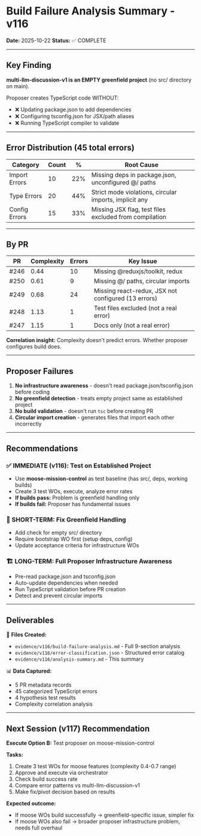 # Build Failure Analysis Summary - v116

**Date:** 2025-10-22
**Status:** ✅ COMPLETE

---

## Key Finding

**multi-llm-discussion-v1 is an EMPTY greenfield project** (no src/ directory on main).

Proposer creates TypeScript code WITHOUT:
- ❌ Updating package.json to add dependencies
- ❌ Configuring tsconfig.json for JSX/path aliases
- ❌ Running TypeScript compiler to validate

---

## Error Distribution (45 total errors)

| Category | Count | % | Root Cause |
|----------|-------|---|------------|
| Import Errors | 10 | 22% | Missing deps in package.json, unconfigured @/ paths |
| Type Errors | 20 | 44% | Strict mode violations, circular imports, implicit any |
| Config Errors | 15 | 33% | Missing JSX flag, test files excluded from compilation |

---

## By PR

| PR | Complexity | Errors | Key Issue |
|----|------------|--------|-----------|
| #246 | 0.44 | 10 | Missing @reduxjs/toolkit, redux |
| #250 | 0.61 | 9 | Missing @/ paths, circular imports |
| #249 | 0.68 | 24 | Missing react-redux, JSX not configured (13 errors) |
| #248 | 1.13 | 1 | Test files excluded (not a real error) |
| #247 | 1.15 | 1 | Docs only (not a real error) |

**Correlation insight:** Complexity doesn't predict errors. Whether proposer configures build does.

---

## Proposer Failures

1. **No infrastructure awareness** - doesn't read package.json/tsconfig.json before coding
2. **No greenfield detection** - treats empty project same as established project
3. **No build validation** - doesn't run `tsc` before creating PR
4. **Circular import creation** - generates files that import each other incorrectly

---

## Recommendations

### ✅ IMMEDIATE (v116): Test on Established Project
- Use **moose-mission-control** as test baseline (has src/, deps, working builds)
- Create 3 test WOs, execute, analyze error rates
- **If builds pass:** Problem is greenfield handling only
- **If builds fail:** Proposer has fundamental issues

### 🔧 SHORT-TERM: Fix Greenfield Handling
- Add check for empty src/ directory
- Require bootstrap WO first (setup deps, config)
- Update acceptance criteria for infrastructure WOs

### 🏗️ LONG-TERM: Full Proposer Infrastructure Awareness
- Pre-read package.json and tsconfig.json
- Auto-update dependencies when needed
- Run TypeScript validation before PR creation
- Detect and prevent circular imports

---

## Deliverables

📄 **Files Created:**
- `evidence/v116/build-failure-analysis.md` - Full 9-section analysis
- `evidence/v116/error-classification.json` - Structured error catalog
- `evidence/v116/analysis-summary.md` - This summary

📊 **Data Captured:**
- 5 PR metadata records
- 45 categorized TypeScript errors
- 4 hypothesis test results
- Complexity correlation analysis

---

## Next Session (v117) Recommendation

**Execute Option B:** Test proposer on moose-mission-control

**Tasks:**
1. Create 3 test WOs for moose features (complexity 0.4-0.7 range)
2. Approve and execute via orchestrator
3. Check build success rate
4. Compare error patterns vs multi-llm-discussion-v1
5. Make fix/pivot decision based on results

**Expected outcome:**
- If moose WOs build successfully → greenfield-specific issue, simpler fix
- If moose WOs also fail → broader proposer infrastructure problem, needs full overhaul
